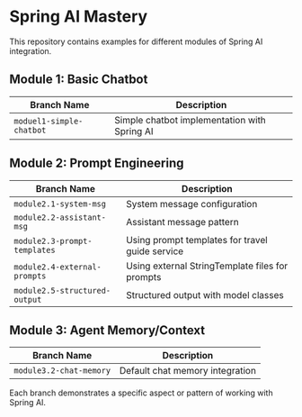 # Spring AI Mastery

This repository contains examples for different modules of Spring AI integration.

## Module 1: Basic Chatbot

| Branch Name                  | Description                                      |
|------------------------------|--------------------------------------------------|
| `moduel1-simple-chatbot`     | Simple chatbot implementation with Spring AI      |

## Module 2: Prompt Engineering

| Branch Name                     | Description                                     |
|----------------------------------|-------------------------------------------------|
| `module2.1-system-msg`           | System message configuration                    |
| `module2.2-assistant-msg`        | Assistant message pattern                       |
| `module2.3-prompt-templates`     | Using prompt templates for travel guide service |
| `module2.4-external-prompts`     | Using external StringTemplate files for prompts |
| `module2.5-structured-output`    | Structured output with model classes            |

## Module 3: Agent Memory/Context

| Branch Name                  | Description                        |
|------------------------------|------------------------------------|
| `module3.2-chat-memory`      | Default chat memory integration |

Each branch demonstrates a specific aspect or pattern of working with Spring AI.
